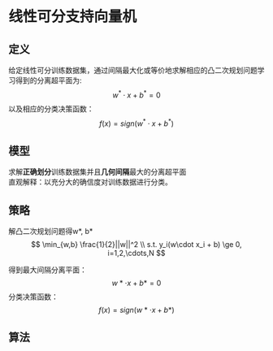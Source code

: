 # 线性可分支持向量机

## 定义

给定线性可分训练数据集，通过间隔最大化或等价地求解相应的凸二次规划问题学习得到的分离超平面为:  
$$
w^* \cdot x + b^* = 0
$$
以及相应的分类决策函数：  
$$
f(x) = sign(w^* \cdot x + b^*)
$$

## 模型

求解**正确划分**训练数据集并且**几何间隔**最大的分离超平面  
直观解释：以充分大的确信度对训练数据进行分类。      

## 策略

解凸二次规划问题得w*, b*
$$
\min_{w,b} \frac{1}{2}||w||^2  \\
s.t.  y_i(w\cdot x_i + b) \ge 0, i=1,2,\cdots,N
$$

得到最大间隔分离平面：  
$$
w* \cdot x + b* = 0
$$
分类决策函数：  
$$
f(x) = sign(w* \cdot x + b*)
$$

## 算法